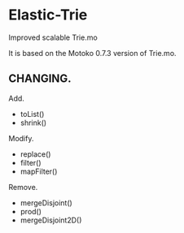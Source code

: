 # Elastic-Trie
Improved scalable Trie.mo 

It is based on the Motoko 0.7.3 version of Trie.mo.

## CHANGING.

Add.
- toList()
- shrink()

Modify.
- replace()
- filter()
- mapFilter()

Remove.
- mergeDisjoint()
- prod()
- mergeDisjoint2D()
